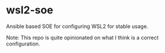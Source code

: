 # wsl2-soe

Ansible based SOE for configuring WSL2 for stable usage.

Note: This repo is quite opinionated on what I think is a correct configuration.
